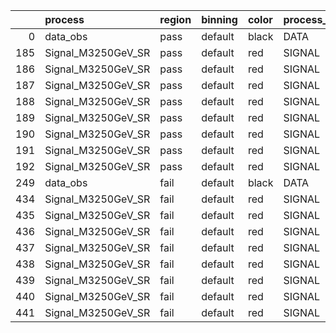 |     | process            | region   | binning   | color   | process_type   |   scale | variation   | source_filename                                              | source_histname    | alias              | title           |   combine_idx |    lnN |   shapes | syst_type   | direction   | variation_alias   |
|----:|:-------------------|:---------|:----------|:--------|:---------------|--------:|:------------|:-------------------------------------------------------------|:-------------------|:-------------------|:----------------|--------------:|-------:|---------:|:------------|:------------|:------------------|
|   0 | data_obs           | pass     | default   | black   | DATA           |       1 | nominal     | ./histograms_for_2DAlphabet_v11/EaDM_Cosmics_Data_SR.root    | hpass              | Cosmics_Data_SR    | Cosmics_Data_SR |           nan | nan    |      nan | nan         | nan         | nan               |
| 185 | Signal_M3250GeV_SR | pass     | default   | red     | SIGNAL         |       1 | lumi        | ./histograms_for_2DAlphabet_v11/EaDM_Signal_M3250GeV_SR.root | hpass              | Signal_M3250GeV_SR | DM signal       |           nan |   1.05 |      nan | lnN         | nan         | nan               |
| 186 | Signal_M3250GeV_SR | pass     | default   | red     | SIGNAL         |       1 | RNN         | ./histograms_for_2DAlphabet_v11/EaDM_Signal_M3250GeV_SR.root | hpass_RNNsyst_up   | Signal_M3250GeV_SR | DM signal       |           nan | nan    |        1 | shapes      | Up          | RNNsyst           |
| 187 | Signal_M3250GeV_SR | pass     | default   | red     | SIGNAL         |       1 | RNN         | ./histograms_for_2DAlphabet_v11/EaDM_Signal_M3250GeV_SR.root | hpass_RNNsyst_down | Signal_M3250GeV_SR | DM signal       |           nan | nan    |        1 | shapes      | Down        | RNNsyst           |
| 188 | Signal_M3250GeV_SR | pass     | default   | red     | SIGNAL         |       1 | pT          | ./histograms_for_2DAlphabet_v11/EaDM_Signal_M3250GeV_SR.root | hpass_pTsyst_up    | Signal_M3250GeV_SR | DM signal       |           nan | nan    |        1 | shapes      | Up          | pTsyst            |
| 189 | Signal_M3250GeV_SR | pass     | default   | red     | SIGNAL         |       1 | pT          | ./histograms_for_2DAlphabet_v11/EaDM_Signal_M3250GeV_SR.root | hpass_pTsyst_down  | Signal_M3250GeV_SR | DM signal       |           nan | nan    |        1 | shapes      | Down        | pTsyst            |
| 190 | Signal_M3250GeV_SR | pass     | default   | red     | SIGNAL         |       1 | t0          | ./histograms_for_2DAlphabet_v11/EaDM_Signal_M3250GeV_SR.root | hpass_t0syst_up    | Signal_M3250GeV_SR | DM signal       |           nan | nan    |        1 | shapes      | Up          | t0syst            |
| 191 | Signal_M3250GeV_SR | pass     | default   | red     | SIGNAL         |       1 | t0          | ./histograms_for_2DAlphabet_v11/EaDM_Signal_M3250GeV_SR.root | hpass_t0syst_down  | Signal_M3250GeV_SR | DM signal       |           nan | nan    |        1 | shapes      | Down        | t0syst            |
| 192 | Signal_M3250GeV_SR | pass     | default   | red     | SIGNAL         |       1 | nominal     | ./histograms_for_2DAlphabet_v11/EaDM_Signal_M3250GeV_SR.root | hpass              | Signal_M3250GeV_SR | DM signal       |           nan | nan    |      nan | nan         | nan         | nan               |
| 249 | data_obs           | fail     | default   | black   | DATA           |       1 | nominal     | ./histograms_for_2DAlphabet_v11/EaDM_Cosmics_Data_SR.root    | hfail              | Cosmics_Data_SR    | Cosmics_Data_SR |           nan | nan    |      nan | nan         | nan         | nan               |
| 434 | Signal_M3250GeV_SR | fail     | default   | red     | SIGNAL         |       1 | lumi        | ./histograms_for_2DAlphabet_v11/EaDM_Signal_M3250GeV_SR.root | hfail              | Signal_M3250GeV_SR | DM signal       |           nan |   1.05 |      nan | lnN         | nan         | nan               |
| 435 | Signal_M3250GeV_SR | fail     | default   | red     | SIGNAL         |       1 | RNN         | ./histograms_for_2DAlphabet_v11/EaDM_Signal_M3250GeV_SR.root | hfail_RNNsyst_up   | Signal_M3250GeV_SR | DM signal       |           nan | nan    |        1 | shapes      | Up          | RNNsyst           |
| 436 | Signal_M3250GeV_SR | fail     | default   | red     | SIGNAL         |       1 | RNN         | ./histograms_for_2DAlphabet_v11/EaDM_Signal_M3250GeV_SR.root | hfail_RNNsyst_down | Signal_M3250GeV_SR | DM signal       |           nan | nan    |        1 | shapes      | Down        | RNNsyst           |
| 437 | Signal_M3250GeV_SR | fail     | default   | red     | SIGNAL         |       1 | pT          | ./histograms_for_2DAlphabet_v11/EaDM_Signal_M3250GeV_SR.root | hfail_pTsyst_up    | Signal_M3250GeV_SR | DM signal       |           nan | nan    |        1 | shapes      | Up          | pTsyst            |
| 438 | Signal_M3250GeV_SR | fail     | default   | red     | SIGNAL         |       1 | pT          | ./histograms_for_2DAlphabet_v11/EaDM_Signal_M3250GeV_SR.root | hfail_pTsyst_down  | Signal_M3250GeV_SR | DM signal       |           nan | nan    |        1 | shapes      | Down        | pTsyst            |
| 439 | Signal_M3250GeV_SR | fail     | default   | red     | SIGNAL         |       1 | t0          | ./histograms_for_2DAlphabet_v11/EaDM_Signal_M3250GeV_SR.root | hfail_t0syst_up    | Signal_M3250GeV_SR | DM signal       |           nan | nan    |        1 | shapes      | Up          | t0syst            |
| 440 | Signal_M3250GeV_SR | fail     | default   | red     | SIGNAL         |       1 | t0          | ./histograms_for_2DAlphabet_v11/EaDM_Signal_M3250GeV_SR.root | hfail_t0syst_down  | Signal_M3250GeV_SR | DM signal       |           nan | nan    |        1 | shapes      | Down        | t0syst            |
| 441 | Signal_M3250GeV_SR | fail     | default   | red     | SIGNAL         |       1 | nominal     | ./histograms_for_2DAlphabet_v11/EaDM_Signal_M3250GeV_SR.root | hfail              | Signal_M3250GeV_SR | DM signal       |           nan | nan    |      nan | nan         | nan         | nan               |